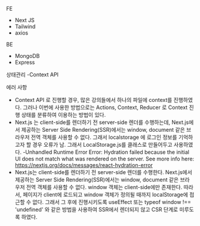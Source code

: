 FE

- Next JS
- Tailwind
- axios

BE

- MongoDB
- Express

상태관리
-Context API

에러 사항

- Context API 로 진행할 경우, 많은 강의들에서 하나의 파일에 context를 진행하였다. 그러나 이번에 사용한 방법으로는 Actions, Context, Reducer 로 Context 진행 상태를 분류하여 이용하는 방법이 있다.
- Next.js 는 client-side를 렌더하기 전 server-side 렌더를 수행하는데, Next.js에서 제공하는 Server Side Rendering(SSR)에서는 window, document 같은 브라우저 전역 객체를 사용할 수 없다. 그래서 localstorage 에 로그인 정보를 기억하고자 할 경우 오류가 남. 그래서 LocalStorage.js를 클래스로 만들어두고 사용하였다.
  -Unhandled Runtime Error
  Error: Hydration failed because the initial UI does not match what was rendered on the server.
  See more info here: https://nextjs.org/docs/messages/react-hydration-error
- Next.js는 client-side를 렌더하기 전 server-side 렌더를 수행한다. Next.js에서 제공하는 Server Side Rendering(SSR)에서는 window, document 같은 브라우저 전역 객체를 사용할 수 없다. window 객체는 client-side에만 존재한다. 따라서, 페이지가 client에 로드되고 window 객체가 정의될 때까지 localStorage에 접근할 수 없다. 그래서 그 후에 진행시키도록 useEffect 또는 typeof window !== 'undefined' 와 같은 방법을 사용하여 SSR에서 렌더되지 않고 CSR 단계로 미루도록 하였다.
